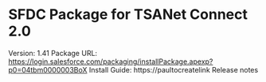 # SFDC Package for TSANet Connect 2.0
Version: 1.41
Package URL: https://login.salesforce.com/packaging/installPackage.apexp?p0=04tbm0000003BoX 
Install Guide:  https://paultocreatelink
Release notes
